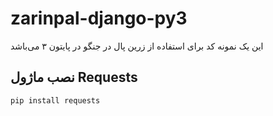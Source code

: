 # zarinpal-django-py3

این یک نمونه کد برای استفاده از زرین پال در جنگو در پایتون ۳ می‌باشد

## نصب ماژول Requests

```
pip install requests
```
